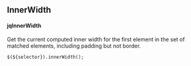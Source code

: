 ## InnerWidth
#### jqInnerWidth
Get the current computed inner width for the first element in the set of matched elements, including padding but not border.
```
$(${selector}).innerWidth();
```